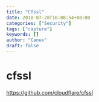 ```yaml
---
title: "Cfssl"
date: 2018-07-28T16:08:54+08:00
categories: ["Security"]
tags: ["capture"]
keywords: []
author: "Canux"
draft: false
---
```


# cfssl

<https://github.com/cloudflare/cfssl>

